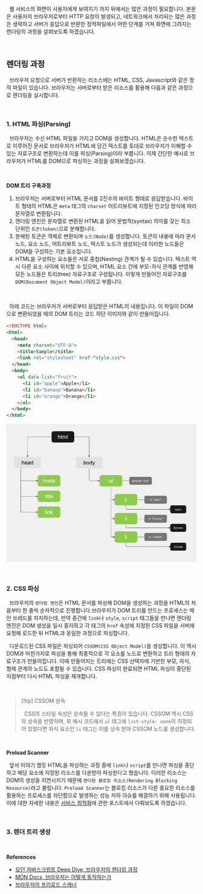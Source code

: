 
&nbsp;&nbsp;웹 서비스의 화면이 사용자에게 보여지기 까지 뒤에서는 많은 과정이 필요합니다. 본문은 사용자의 브라우저로부터 HTTP 요청이 발생되고, 네트워크에서 처리되는 많은 과정은 생략하고 서버가 응답으로 반환한 정적파일에서 어떤 단계를 거쳐 화면에 그려지는 렌더링의 과정을 살펴보도록 하겠습니다.

<br>

## 렌더링 과정

&nbsp;&nbsp;브라우저 요청으로 서버가 반환하는 리소스에는 HTML, CSS, Javascript와 같은 정적 파일이 있습니다. 브라우저는 서버로부터 받은 리소스를 활용해 다음과 같은 과정으로 렌더링을 실시합니다.

<br>

### 1. HTML 파싱(Parsing)

&nbsp;&nbsp;브라우저는 수신 HTML 파일을 가지고 DOM을 생성합니다. HTML은 순수한 텍스트로 이루어진 문서로 브라우저가 HTML에 담긴 텍스트를 토대로 브라우저가 이해할 수 있는 자료구조로 변환하는데 이를 파싱(Parsing)이라 부릅니다. 이제 간단한 예시로 브라우저가 HTML를 DOM으로 파싱하는 과정을 살펴보겠습니다.

<br>

**DOM 트리 구축과정**

1. 브라우저는 서버로부터  HTML 문서를 2진수의 바이트 형태로 응답받습니다. 바이트 형태의 HTML은 `meta` 태그의 `charset` 어트리뷰트에 지정된 인코딩 방식에 따라 문자열로 변환됩니다.
2. 렌더링 엔진은 문자열로 변환된 HTML을 읽어 문법적(syntax) 의미를 갖는 최소 단위인 `토큰(token)`으로 분해합니다.
3. 분해된 토큰은 객체로 변환되며 `노드(Node)`를 생성합니다. 토큰의 내용에 따라 문서 노드, 요소 노드, 어트리뷰트 노드, 텍스트 노드가 생성되는데 이러한 노드들은 DOM을 구성하는 기본 요소입니다.
4. HTML을 구성하는 요소들은 서로 중첩(Nesting) 관계가 될 수 있습니다. 텍스트 역시 다른 요소 사이에 위치할 수 있으며, HTML 요소 간에 부모-자식 관계를 반영해 모든 노드들은 트리(tree) 자료구조로 구성됩니다. 이렇게 만들어진 자료구조를 `DOM(Document Object Model)`이라고 부릅니다.

<br>

&nbsp;&nbsp;아래 코드는 브라우저가 서버로부터 응답받은 HTML의 내용입니다. 이 파일이 DOM으로 변환되었을 때의 DOM 트리는 코드 하단 이미지와 같이 만들어집니다.

```html
<!DOCTYPE html>
<html>
  <head>
    <meta charset="UTF-8">
    <title>Sample</title>
    <link rel="stylesheet" href-"style.css">
  </head>
  <body>
    <ul data-list="fruit">
      <li id="apple">Apple</li>
      <li id="banana">Banana</li>
      <li id="orange">Orange</li>
    </ul>
  </body>
</html>
```

![DOM 트리 예시](../images/DOM_tree01.png)

<br>

### 2. CSS 파싱

&nbsp;&nbsp;브라우저의 `렌더링 엔진`은 HTML 문서를 파싱해 DOM을 생성하는 과정을 HTML의 처음부터 한 줄씩 순차적으로 진행합니다.브라우저가 DOM 트리를 만드는 프로세스는 메인 쓰레드를 차지하는데, 만약 중간에 `link`나 `style`, `script` 태그들을 만나면 렌더링 엔진은 DOM 생성을 일시 중지하고 각 태그의 `href` 속성에 지정된 CSS 파일을 서버에 요청해 로드한 뒤 HTML과 동일한 과정으로 파싱합니다.

&nbsp;&nbsp;다운로드된 CSS 파일은 파싱되어 `CSSOM(CSS Object Model)`을 생성합니다. 이 역시 DOM과 마찬가지로 파싱을 통해 최종적으로 각 요소를 노드로 변환하고 트리 형태의 자료구조가 만들어집니다. 이때 만들어지는 트리에는 CSS 선택자에 기반한 부모, 자식, 형제 관계의 노드도 포함될 수 있습니다. CSS 파싱이 완료되면 HTML 파싱이 중단된 지점부터 다시 HTML 파싱을 재개합니다.

<br>

>[!tip] CSSOM 상속
>
>&nbsp;&nbsp;CSS의 스타일 속성은 상속될 수 있다는 특징이 있습니다. CSSOM 역시 CSS의 상속을 반영하며, 위 예시 코드에서 `ul` 태그에 `list-style: none`이 지정되어 있었다면 자식 요소인 `li` 태그는 이를 상속 받아 CSSOM 노드를 생성합니다.

<br>

**Preload Scanner**

&nbsp;&nbsp;앞서 이야기 했듯 HTML을 파싱하는 과정 중에 `link`나 `script`를 만나면 파싱을 중단하고 해당 요소에 지정된 리소스를 다운받아 파싱한다고 했습니다. 이러한 리소스는 DOM의 생성을 지연시키기 때문에 `렌더링 블로킹 리소스(Rendering Blocking Resource)`라고 불립니다. `Preload Scanner`는 블로킹 리소스가 다른 중요한 리소스를 활용하는 프로세스를 차단함으로 발생하는 성능 저하 이슈를 해결하기 위해 사용됩니다. 이에 대한 자세한 내용은 [서비스 최적화](../)에 관한 포스트에서 다뤄보도록 하겠습니다.

<br>

### 3. 렌더 트리 생성

&nbsp;&nbsp;
<br>

**References**
- [모던 자바스크립트 Deep Dive, 브라우저의 렌더링 과정](https://m.yes24.com/Goods/Detail/92742567)
- [MDN Docs, 브라우저는 어떻게 동작하는가](https://developer.mozilla.org/ko/docs/Web/Performance/How_browsers_work)
- [브라우저의 프리로드 스캐너](https://yceffort.kr/2022/06/preload-scanner)
